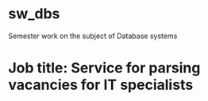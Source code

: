 # sw_dbs
Semester work on the subject of Database systems

# Job title: Service for parsing vacancies for IT specialists 
